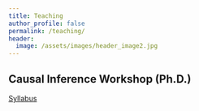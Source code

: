 ```yaml
---
title: Teaching
author_profile: false
permalink: /teaching/
header:
  image: /assets/images/header_image2.jpg
---
```



## Causal Inference Workshop (Ph.D.)

  [Syllabus](../docs/CIworkshop_syllabus.pdf)

